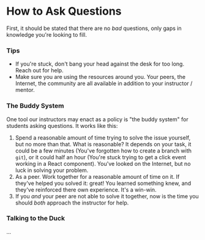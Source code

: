 # How to Ask Questions

First, it should be stated that there are no _bad_ questions, only gaps in knowledge you're looking to fill.

### Tips

* If you're stuck, don't bang your head against the desk for too long. Reach out for help.
* Make sure you are using the resources around you. Your peers, the Internet, the community are all available in addition to your instructor / mentor.

### The Buddy System

One tool our instructors may enact as a policy is "the buddy system" for students asking questions. It works like this:

1. Spend a reasonable amount of time trying to solve the issue yourself, but no more than that. What is reasonable? It depends on your task, it could be a few minutes \(You've forgotten how to create a branch with `git`\), or it could half an hour \(You're stuck trying to get a click event working in a React component\). You've looked on the Internet, but no luck in solving your problem.
2. As a peer. Work together for a reasonable amount of time on it. If they've helped you solved it: great! You learned something knew, and they've reinforced there own experience. It's a win-win.
3. If you _and_ your peer are not able to solve it together, now is the time you should _both_ approach the instructor for help.

### Talking to the Duck

...

